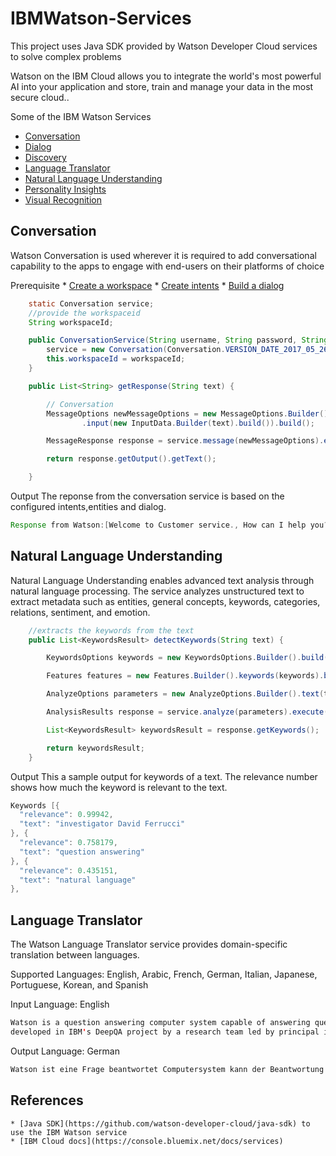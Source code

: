 # IBMWatson-Services

This project uses Java SDK provided by Watson Developer Cloud services to solve complex problems

Watson on the IBM Cloud allows you to integrate the world's most powerful AI into your application and store, train and manage your data in the most secure cloud..

Some of the IBM Watson Services 
  * [Conversation](conversation)
  * [Dialog](dialog)
  * [Discovery](discovery)
  * [Language Translator](language-translator)
  * [Natural Language Understanding](natural-language-understanding)
  * [Personality Insights](personality-insights)
  * [Visual Recognition](visual-recognition)
 
## Conversation

Watson Conversation is used wherever it is required to add conversational capability to the apps to engage with end-users on their platforms of choice

Prerequisite
	* [Create a workspace](https://console.bluemix.net/docs/services/conversation/configure-workspace.html#configuring-a-conversation-workspace)
	* [Create intents](https://console.bluemix.net/docs/services/conversation/intents.html#defining-intents)
	* [Build a dialog](https://console.bluemix.net/docs/services/conversation/dialog-build.html#dialog-build)

```Java
	static Conversation service;
	//provide the workspaceid
	String workspaceId;

	public ConversationService(String username, String password, String workspaceId) {
		service = new Conversation(Conversation.VERSION_DATE_2017_05_26, username, password);
		this.workspaceId = workspaceId;
	}

	public List<String> getResponse(String text) {

		// Conversation 
		MessageOptions newMessageOptions = new MessageOptions.Builder().workspaceId(workspaceId)
				.input(new InputData.Builder(text).build()).build();

		MessageResponse response = service.message(newMessageOptions).execute();

		return response.getOutput().getText();

	}

```
Output
The reponse from the conversation service is based on the configured intents,entities and dialog.

```Java
Response from Watson:[Welcome to Customer service., How can I help you?]
```

## Natural Language Understanding

Natural Language Understanding enables advanced text analysis through natural language processing. 
The service analyzes unstructured text to extract metadata such as entities, general concepts, keywords, categories, relations, sentiment, and emotion. 


```Java
	//extracts the keywords from the text
	public List<KeywordsResult> detectKeywords(String text) {

		KeywordsOptions keywords = new KeywordsOptions.Builder().build();

		Features features = new Features.Builder().keywords(keywords).build();

		AnalyzeOptions parameters = new AnalyzeOptions.Builder().text(text).features(features).build();

		AnalysisResults response = service.analyze(parameters).execute();

		List<KeywordsResult> keywordsResult = response.getKeywords();

		return keywordsResult;
	}

```
Output
This a sample output for keywords of a text. The relevance number shows how much the keyword is relevant to the text.
```Java
Keywords [{
  "relevance": 0.99942,
  "text": "investigator David Ferrucci"
}, {
  "relevance": 0.758179,
  "text": "question answering"
}, {
  "relevance": 0.435151,
  "text": "natural language"
},
```

## Language Translator
The Watson Language Translator service provides domain-specific translation between languages.

Supported Languages:
English, Arabic, French, German, Italian, Japanese, Portuguese, Korean, and Spanish

Input
Language: English
```Java
Watson is a question answering computer system capable of answering questions posed in natural language
developed in IBM's DeepQA project by a research team led by principal investigator David Ferrucci.
```

Output
Language: German
```Java
Watson ist eine Frage beantwortet Computersystem kann der Beantwortung von Anfragen in natürlicher Sprache gestellt entwickelte DeepQA der IBM von einem Forschungsteam von Hauptprüfer David Ferrucci geführt

```

## References
	* [Java SDK](https://github.com/watson-developer-cloud/java-sdk) to use the IBM Watson service
	* [IBM Cloud docs](https://console.bluemix.net/docs/services)
